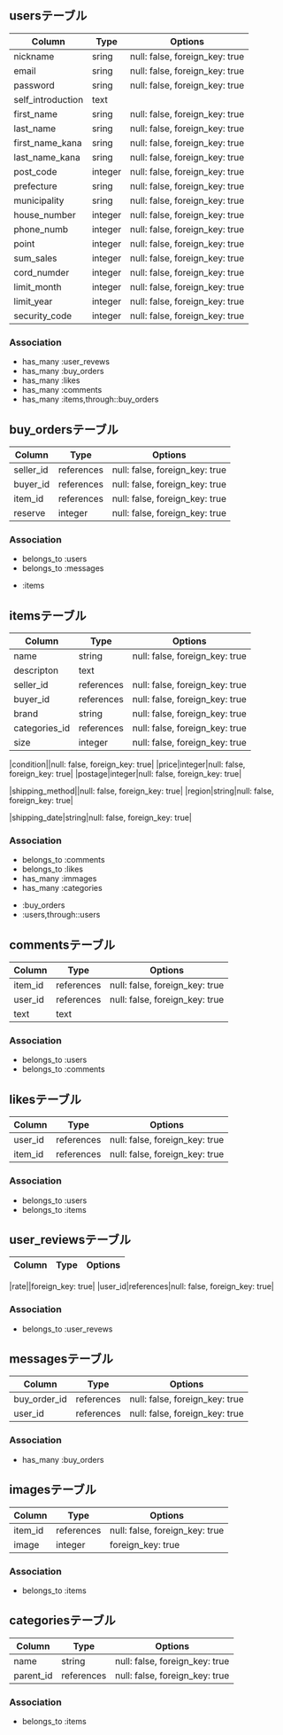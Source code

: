 
## usersテーブル

|Column|Type|Options|
|------|----|-------|
|nickname|sring|null: false, foreign_key: true|
|email|sring|null: false, foreign_key: true|
|password|sring|null: false, foreign_key: true|
|self_introduction|text||
|first_name|sring|null: false, foreign_key: true|
|last_name|sring|null: false, foreign_key: true|
|first_name_kana|sring|null: false, foreign_key: true|
|last_name_kana|sring|null: false, foreign_key: true|
|post_code|integer|null: false, foreign_key: true|
|prefecture|sring|null: false, foreign_key: true|
|municipality|sring|null: false, foreign_key: true|
|house_number|integer|null: false, foreign_key: true|
|phone_numb|integer|null: false, foreign_key: true|
|point|integer|null: false, foreign_key: true|
|sum_sales|integer|null: false, foreign_key: true|
|cord_numder|integer|null: false, foreign_key: true|
|limit_month|integer|null: false, foreign_key: true|
|limit_year|integer|null: false, foreign_key: true|
|security_code|integer|null: false, foreign_key: true|



### Association
- has_many :user_revews
- has_many :buy_orders
- has_many :likes
- has_many :comments
- has_many :items,through::buy_orders


## buy_ordersテーブル

|Column|Type|Options|
|------|----|-------|
|seller_id|references|null: false, foreign_key: true|
|buyer_id|references|null: false, foreign_key: true|
|item_id|references|null: false, foreign_key: true|
|reserve|integer|null: false, foreign_key: true|


### Association
- belongs_to :users
- belongs_to :messages
<!--  -->
-  :items


## itemsテーブル

|Column|Type|Options|
|------|----|-------|
|name|string|null: false, foreign_key: true|
|descripton|text||
|seller_id|references|null: false, foreign_key: true|
|buyer_id|references|null: false, foreign_key: true|
|brand|string|null: false, foreign_key: true|
|categories_id|references|null: false, foreign_key: true|
|size|integer|null: false, foreign_key: true|
<!-- type -->
|condition||null: false, foreign_key: true|
|price|integer|null: false, foreign_key: true|
|postage|integer|null: false, foreign_key: true|
<!-- type -->
|shipping_method||null: false, foreign_key: true|
|region|string|null: false, foreign_key: true|
<!-- type -->
|shipping_date|string|null: false, foreign_key: true|

### Association
- belongs_to :comments
- belongs_to :likes
- has_many :immages
- has_many :categories
<!--  -->
-  :buy_orders
-  :users,through::users


## commentsテーブル

|Column|Type|Options|
|------|----|-------|
|item_id|references|null: false, foreign_key: true|
|user_id|references|null: false, foreign_key: true|
|text|text||

### Association
- belongs_to :users
- belongs_to :comments


## likesテーブル
<!-- true or false
 :boolean, default: false, null: false
-->
|Column|Type|Options|
|------|----|-------|
|user_id|references|null: false, foreign_key: true|
|item_id|references|null: false, foreign_key: true|

### Association
- belongs_to :users
- belongs_to :items



## user_reviewsテーブル

|Column|Type|Options|
|------|----|-------|

|rate||foreign_key: true|
|user_id|references|null: false, foreign_key: true|

### Association
- belongs_to :user_revews


## messagesテーブル

|Column|Type|Options|
|------|----|-------|
|buy_order_id|references|null: false, foreign_key: true|
|user_id|references|null: false, foreign_key: true|

### Association
- has_many :buy_orders


## imagesテーブル

|Column|Type|Options|
|------|----|-------|
|item_id|references|null: false, foreign_key: true|
|image|integer| foreign_key: true|

### Association
- belongs_to :items


## categoriesテーブル

|Column|Type|Options|
|------|----|-------|
|name|string|null: false, foreign_key: true|
|parent_id|references|null: false, foreign_key: true|

### Association
- belongs_to :items



